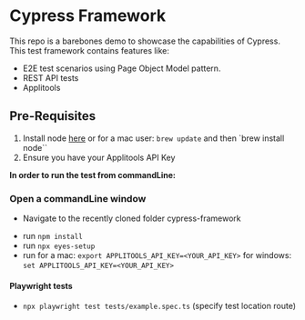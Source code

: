 # Cypress Framework

This repo is a barebones demo to showcase the capabilities of Cypress.
This test framework contains features like:

- E2E test scenarios using Page Object Model pattern.
- REST API tests
- Applitools

## Pre-Requisites

1.  Install node [here](https://nodejs.org/en/) or for a mac user: `brew update` and then `brew install node``
2.  Ensure you have your Applitools API Key

**In order to run the test from commandLine:**

### Open a commandLine window

- Navigate to the recently cloned folder cypress-framework

* run `npm install`
* run `npx eyes-setup`
* run for a mac: `export APPLITOOLS_API_KEY=<YOUR_API_KEY>` for windows: `set APPLITOOLS_API_KEY=<YOUR_API_KEY>`

#### Playwright tests
* `npx playwright test tests/example.spec.ts` (specify test location route)
